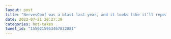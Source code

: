 ```yaml
---
layout: post
title: "NervesConf was a blast last year, and it looks like it’ll repeat the awesome this year too. This one’s close to my heart."
date: 2022-07-21 20:27:39
categories: hot-takes
tweet_id: "1550215953467822081"
---
```



<!-- Original tweet: https://twitter.com/i/status/1550215953467822081 -->